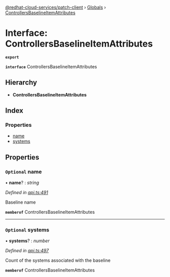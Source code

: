 [@redhat-cloud-services/patch-client](../README.md) › [Globals](../globals.md) › [ControllersBaselineItemAttributes](controllersbaselineitemattributes.md)

# Interface: ControllersBaselineItemAttributes

**`export`** 

**`interface`** ControllersBaselineItemAttributes

## Hierarchy

* **ControllersBaselineItemAttributes**

## Index

### Properties

* [name](controllersbaselineitemattributes.md#optional-name)
* [systems](controllersbaselineitemattributes.md#optional-systems)

## Properties

### `Optional` name

• **name**? : *string*

*Defined in [api.ts:491](https://github.com/RedHatInsights/javascript-clients/blob/b3a33353/packages/patch/api.ts#L491)*

Baseline name

**`memberof`** ControllersBaselineItemAttributes

___

### `Optional` systems

• **systems**? : *number*

*Defined in [api.ts:497](https://github.com/RedHatInsights/javascript-clients/blob/b3a33353/packages/patch/api.ts#L497)*

Count of the systems associated with the baseline

**`memberof`** ControllersBaselineItemAttributes
